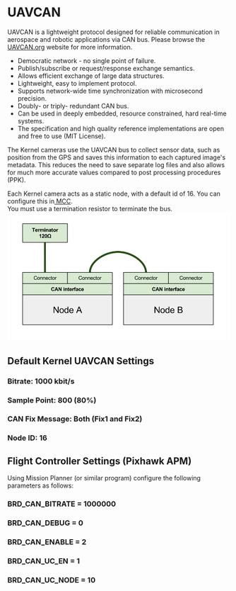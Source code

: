 # UAVCAN

UAVCAN is a lightweight protocol designed for reliable communication in aerospace and robotic applications via CAN bus. Please browse the [UAVCAN.org](http://uavcan.org/) website for more information.

* Democratic network - no single point of failure.  
* Publish/subscribe or request/response exchange semantics.  
* Allows efficient exchange of large data structures.  
* Lightweight, easy to implement protocol.  
* Supports network-wide time synchronization with microsecond precision.  
* Doubly- or triply- redundant CAN bus.  
* Can be used in deeply embedded, resource constrained, hard real-time systems.  
* The specification and high quality reference implementations are open and free to use \(MIT License\).  

The Kernel cameras use the UAVCAN bus to collect sensor data, such as position from the GPS and saves this information to each captured image's metadata. This reduces the need to save separate log files and also allows for much more accurate values compared to post processing procedures \(PPK\).

Each Kernel camera acts as a static node, with a default id of 16. You can configure this in[ MCC](https://mapir-camera.gitbook.io/kernel-development-guide/interfacing-with-kernel/software-interface/mcc).  
You must use a termination resistor to terminate the bus.  
![](../../.gitbook/assets/can_chaining_non_redundant.png)

## Default Kernel UAVCAN Settings

### Bitrate: 1000 kbit/s

### Sample Point: 800 \(80%\)

### CAN Fix Message: Both \(Fix1 and Fix2\)

### Node ID: 16

## Flight Controller Settings \(Pixhawk APM\)

Using Mission Planner \(or similar program\) configure the following parameters as follows:

### BRD\_CAN\_BITRATE = 1000000

### BRD\_CAN\_DEBUG = 0

### BRD\_CAN\_ENABLE = 2

### BRD\_CAN\_UC\_EN = 1

### BRD\_CAN\_UC\_NODE = 10


